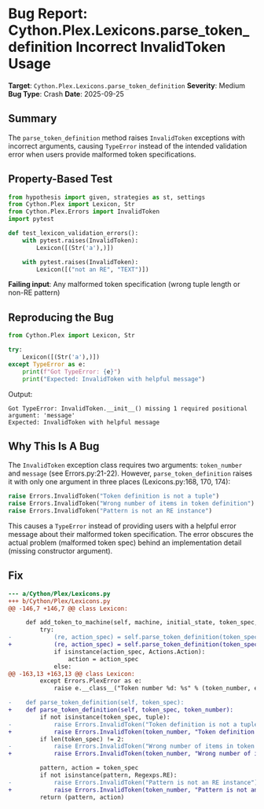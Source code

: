 # Bug Report: Cython.Plex.Lexicons.parse_token_definition Incorrect InvalidToken Usage

**Target**: `Cython.Plex.Lexicons.parse_token_definition`
**Severity**: Medium
**Bug Type**: Crash
**Date**: 2025-09-25

## Summary

The `parse_token_definition` method raises `InvalidToken` exceptions with incorrect arguments, causing `TypeError` instead of the intended validation error when users provide malformed token specifications.

## Property-Based Test

```python
from hypothesis import given, strategies as st, settings
from Cython.Plex import Lexicon, Str
from Cython.Plex.Errors import InvalidToken
import pytest

def test_lexicon_validation_errors():
    with pytest.raises(InvalidToken):
        Lexicon([(Str('a'),)])

    with pytest.raises(InvalidToken):
        Lexicon([("not an RE", "TEXT")])
```

**Failing input**: Any malformed token specification (wrong tuple length or non-RE pattern)

## Reproducing the Bug

```python
from Cython.Plex import Lexicon, Str

try:
    Lexicon([(Str('a'),)])
except TypeError as e:
    print(f"Got TypeError: {e}")
    print("Expected: InvalidToken with helpful message")
```

Output:
```
Got TypeError: InvalidToken.__init__() missing 1 required positional argument: 'message'
Expected: InvalidToken with helpful message
```

## Why This Is A Bug

The `InvalidToken` exception class requires two arguments: `token_number` and `message` (see Errors.py:21-22). However, `parse_token_definition` raises it with only one argument in three places (Lexicons.py:168, 170, 174):

```python
raise Errors.InvalidToken("Token definition is not a tuple")
raise Errors.InvalidToken("Wrong number of items in token definition")
raise Errors.InvalidToken("Pattern is not an RE instance")
```

This causes a `TypeError` instead of providing users with a helpful error message about their malformed token specification. The error obscures the actual problem (malformed token spec) behind an implementation detail (missing constructor argument).

## Fix

```diff
--- a/Cython/Plex/Lexicons.py
+++ b/Cython/Plex/Lexicons.py
@@ -146,7 +146,7 @@ class Lexicon:

     def add_token_to_machine(self, machine, initial_state, token_spec, token_number):
         try:
-            (re, action_spec) = self.parse_token_definition(token_spec)
+            (re, action_spec) = self.parse_token_definition(token_spec, token_number)
             if isinstance(action_spec, Actions.Action):
                 action = action_spec
             else:
@@ -163,13 +163,13 @@ class Lexicon:
         except Errors.PlexError as e:
             raise e.__class__("Token number %d: %s" % (token_number, e))

-    def parse_token_definition(self, token_spec):
+    def parse_token_definition(self, token_spec, token_number):
         if not isinstance(token_spec, tuple):
-            raise Errors.InvalidToken("Token definition is not a tuple")
+            raise Errors.InvalidToken(token_number, "Token definition is not a tuple")
         if len(token_spec) != 2:
-            raise Errors.InvalidToken("Wrong number of items in token definition")
+            raise Errors.InvalidToken(token_number, "Wrong number of items in token definition")

         pattern, action = token_spec
         if not isinstance(pattern, Regexps.RE):
-            raise Errors.InvalidToken("Pattern is not an RE instance")
+            raise Errors.InvalidToken(token_number, "Pattern is not an RE instance")
         return (pattern, action)
```